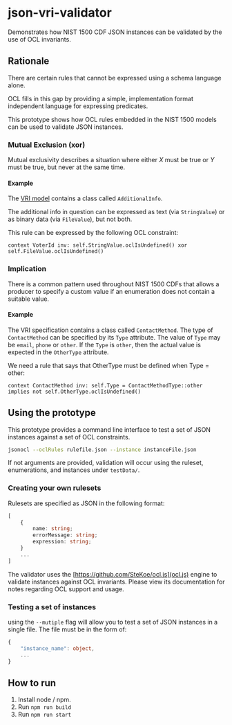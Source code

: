 # json-vri-validator

Demonstrates how NIST 1500 CDF JSON instances can be validated by the use of OCL invariants.

## Rationale

There are certain rules that cannot be expressed using a schema language alone.

OCL fills in this gap by providing a simple, implementation format independent language for expressing predicates.

This prototype shows how OCL rules embedded in the NIST 1500 models can be used to validate JSON instances.

### Mutual Exclusion (xor)

Mutual exclusivity describes a situation where either *X* must be true or *Y* must be true, but never at the same time.

#### Example

The [VRI model](https://github.com/usnistgov/VoterRecordsInterchange/blob/master/VRI_UML_Documentation.md) contains a class called `AdditionalInfo`.

The additional info in question can be expressed as text (via `StringValue`) or as binary data (via `FileValue`), but not both.

This rule can be expressed by the following OCL constraint:

```ocl
context VoterId inv: self.StringValue.oclIsUndefined() xor self.FileValue.oclIsUndefined()
```

### Implication

There is a common pattern used throughout NIST 1500 CDFs that allows a producer to specify a custom value if an enumeration does not contain a suitable value.

#### Example

The VRI specification contains a class called `ContactMethod`. The type of `ContactMethod` can be specified by its `Type` attribute. The value of `Type` may be `email`, `phone` or `other`. If the `Type` is `other`, then the actual value is expected in the `OtherType` attribute.

We need a rule that says that OtherType must be defined when Type = other:

```ocl
context ContactMethod inv: self.Type = ContactMethodType::other implies not self.OtherType.oclIsUndefined()
```

## Using the prototype

This prototype provides a command line interface to test a set of JSON instances against a set of OCL constraints.

```sh
jsonocl --oclRules rulefile.json --instance instanceFile.json
```

If not arguments are provided, validation will occur using the ruleset, enumerations, and instances under `testData/`.

### Creating your own rulesets

Rulesets are specified as JSON in the following format:

```typescript
[
    {
        name: string;
        errorMessage: string;
        expression: string;
    }
    ...
]
```

The validator uses the [https://github.com/SteKoe/ocl.js](ocl.js) engine to validate instances against OCL invariants. Please view its documentation for notes regarding OCL support and usage.

### Testing a set of instances

using the `--mutiple` flag will allow you to test a set of JSON instances in a single file. The file must be in the form of:

```typescript
{
    "instance_name": object,
    ...
}
```

## How to run

1. Install node / npm.
2. Run `npm run build`
3. Run `npm run start`
